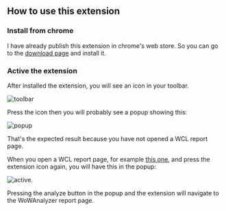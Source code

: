 ## How to use this extension

### Install from chrome

I have already publish this extension in chrome's web store. So you can go to the [download page](https://chrome.google.com/webstore/detail/wow-analyzer/dnmgmiogknpdbgfgmolloddhiijkpekd) and install it.

### Active the extension

After installed the extension, you will see an icon in your toolbar.

![toolbar](screenshots/toolbar.jpeg)

Press the icon then you will probably see a popup showing this:

![popup](screenshots/popup.jpeg)

That's the expected result because you have not opened a WCL report page.

When you open a WCL report page, for example [this one](https://www.warcraftlogs.com/reports/4hJvrLn7fTwq18t9#fight=8), and press the extension icon again, you will have this in the popup:

![active](screenshots/popup-active.jpeg).

Pressing the analyze button in the popup and the extension will navigate to the WoWAnalyzer report page.

